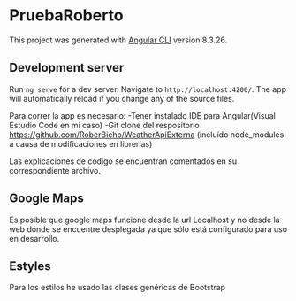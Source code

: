 # PruebaRoberto

This project was generated with [Angular CLI](https://github.com/angular/angular-cli) version 8.3.26.

## Development server

Run `ng serve` for a dev server. Navigate to `http://localhost:4200/`. The app will automatically reload if you change any of the source files.

Para correr la app es necesario: 
    -Tener instalado IDE para Angular(Visual Estudio Code en mi caso)
    -Git clone del respositorio https://github.com/RoberBicho/WeatherApiExterna (incluído node_modules a causa de modificaciones en librerías)

Las explicaciones de código se encuentran comentados en su correspondiente archivo.

## Google Maps

Es posible que google maps funcione desde la url Localhost y no desde la web dónde se encuentre desplegada ya que sólo está configurado
para uso en desarrollo.

## Estyles

Para los estilos he usado las clases genéricas de Bootstrap


